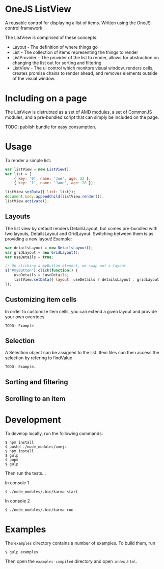 # OneJS ListView

A reusable control for displaying a list of items. Written using the OneJS control framework.

The ListView is comprised of these concepts:

* Layout - The definition of where things go
* List - The collection of items representing the things to render
* ListProvider - The provider of the list to render, allows for abstraction on changing the list out for sorting and filtering.
* ListView - The ui control which monitors visual window, renders cells, creates promise chains to render ahead, and removes elements outside of the visual window.

# Including on a page

The ListView is distrubted as a set of AMD modules, a set of CommonJS modules, and a pre-bundled script that can simply be included on the page.

TODO: publish bundle for easy consumption.

# Usage

To render a simple list:

```javascript
var listView = new ListView();
var list = [
    { key: '0', name: 'Joe', age: 22 }, 
    { key: '1', name: 'Jane', age: 28 }];

listView.setData({ list: list});
document.body.appendChild(listView.render());
listView.activate();
```

## Layouts

The list view by default renders DetailsLayout, but comes pre-bundled with two layouts, DetailsLayout and GridLayout. Switching between them is as providing a new layout! Example:

```javascript
var detailsLayout = new DetailsLayout();
var gridLayout = new GridLayout();
var useDetails = true;

// On clicking a myButton element, we swap out a layout.
$('#myButton').click(function() {
    useDetails = !useDetails;
    listView.setData({ layout: useDetails ? detailsLayout : gridLayout });
});
```

## Customizing item cells

In order to customize item cells, you can extend a given layout and provide your own overrides.

```
TODO: Example
```

## Selection

A Selection object can be assigned to the list. Item tiles can then access the selection by refering to findValue

```
TODO: Example.
```

## Sorting and filtering

## Scrolling to an item

# Development


To develop locally, run the following commands:

    $ npm install
    $ pushd ./node_modules/onejs
    $ npm install
    $ gulp
    $ popd
    $ gulp

Then run the tests...

In console 1

    $ ./node_modules/.bin/karma start

In console 2

    $ ./node_modules/.bin/karma run

# Examples

The `examples` directory contains a number of examples. To build them, run

	$ gulp examples

Then open the `examples-compiled` directory and open `index.html`.
